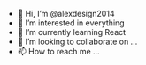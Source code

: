 - 👋 Hi, I’m @alexdesign2014
- 👀 I’m interested in everything
- 🌱 I’m currently learning React
- 💞️ I’m looking to collaborate on ...
- 📫 How to reach me ...

<!---
alexdesign2014/alexdesign2014 is a ✨ special ✨ repository because its `README.md` (this file) appears on your GitHub profile.
You can click the Preview link to take a look at your changes.
--->
